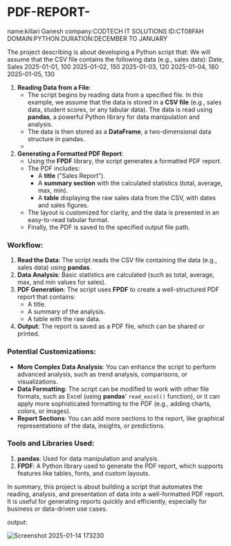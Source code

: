 # PDF-REPORT-

name:killari Ganesh
company:CODTECH IT SOLUTIONS 
ID:CT08FAH
DOMAIN:PYTHON
DURATION:DECEMBER TO JANUARY

The project describing is about developing a Python script that:
We will assume that the CSV file contains the following data (e.g., sales data):
Date, Sales
2025-01-01, 100
2025-01-02, 150
2025-01-03, 120
2025-01-04, 180
2025-01-05, 130

1. **Reading Data from a File**:
   - The script begins by reading data from a specified file. In this example, we assume that the data is stored in a **CSV file** (e.g., sales data, student scores, or any tabular data). The data is read using **pandas**, a powerful Python library for data manipulation and analysis.
   - The data is then stored as a **DataFrame**, a two-dimensional data structure in pandas.
   - 
2. **Generating a Formatted PDF Report**:
   - Using the **FPDF** library, the script generates a formatted PDF report.
   - The PDF includes:
     - A **title** ("Sales Report").
     - A **summary section** with the calculated statistics (total, average, max, min).
     - A **table** displaying the raw sales data from the CSV, with dates and sales figures.
   - The layout is customized for clarity, and the data is presented in an easy-to-read tabular format.
   - Finally, the PDF is saved to the specified output file path.

### Workflow:
1. **Read the Data**: The script reads the CSV file containing the data (e.g., sales data) using **pandas**.
2. **Data Analysis**: Basic statistics are calculated (such as total, average, max, and min values for sales).
3. **PDF Generation**: The script uses **FPDF** to create a well-structured PDF report that contains:
   - A title.
   - A summary of the analysis.
   - A table with the raw data.
3. **Output**: The report is saved as a PDF file, which can be shared or printed.

### Potential Customizations:
- **More Complex Data Analysis**: You can enhance the script to perform advanced analysis, such as trend analysis, comparisons, or visualizations.
- **Data Formatting**: The script can be modified to work with other file formats, such as Excel (using **pandas**' `read_excel()` function), or it can apply more sophisticated formatting to the PDF (e.g., adding charts, colors, or images).
- **Report Sections**: You can add more sections to the report, like graphical representations of the data, insights, or predictions.

### Tools and Libraries Used:
1. **pandas**: Used for data manipulation and analysis.
2. **FPDF**: A Python library used to generate the PDF report, which supports features like tables, fonts, and custom layouts.

In summary, this project is about building a script that automates the reading, analysis, and presentation of data into a well-formatted PDF report. It is useful for generating reports quickly and efficiently, especially for business or data-driven use cases.

output:

![Screenshot 2025-01-14 173230](https://github.com/user-attachments/assets/813bc1f7-d357-49da-8f65-32a985248edd)
